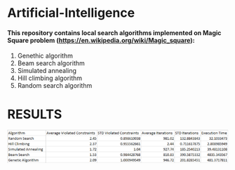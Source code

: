 # Artificial-Intelligence
#### This repository contains local search algorithms implemented on Magic Square problem (https://en.wikipedia.org/wiki/Magic_square): 
1. Genethic algorithm
2. Beam search algorithm
3. Simulated annealing
4. Hill climbing algorithm
5. Random search algorithm

# RESULTS
![results](https://github.com/Artificial-Intelligence-kosta/Local-search-algorithms-Magic-Square-problem/blob/master/garbage/Untitled.png)
